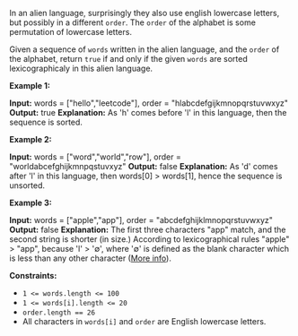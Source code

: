 
In an alien language, surprisingly they also use english lowercase letters, but possibly in a different  `order`. The `order`  of the alphabet is some permutation of lowercase letters.

Given a sequence of  `words` written in the alien language, and the  `order`  of the alphabet, return  `true`  if and only if the given  `words` are sorted lexicographicaly in this alien language.

**Example 1:**

**Input:** words = ["hello","leetcode"], order = "hlabcdefgijkmnopqrstuvwxyz"
**Output:** true
**Explanation:** As 'h' comes before 'l' in this language, then the sequence is sorted.

**Example 2:**

**Input:** words = ["word","world","row"], order = "worldabcefghijkmnpqstuvxyz"
**Output:** false
**Explanation:** As 'd' comes after 'l' in this language, then words[0] > words[1], hence the sequence is unsorted.

**Example 3:**

**Input:** words = ["apple","app"], order = "abcdefghijklmnopqrstuvwxyz"
**Output:** false
**Explanation:** The first three characters "app" match, and the second string is shorter (in size.) According to lexicographical rules "apple" > "app", because 'l' > '∅', where '∅' is defined as the blank character which is less than any other character ([More info](https://en.wikipedia.org/wiki/Lexicographical_order)).

**Constraints:**

-   `1 <= words.length <= 100`
-   `1 <= words[i].length <= 20`
-   `order.length == 26`
-   All characters in  `words[i]`  and  `order`  are English lowercase letters.